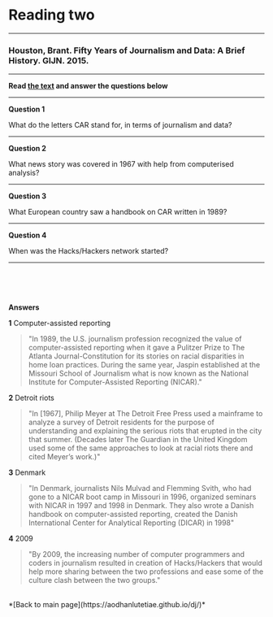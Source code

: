 # Reading two
---
### Houston, Brant. Fifty Years of Journalism and Data: A Brief History. GIJN. 2015.
---
**Read [the text](https://gijn.org/2015/11/12/fifty-years-of-journalism-and-data-a-brief-history/) and answer the questions below**

---
**Question 1**

What do the letters CAR stand for, in terms of journalism and data?

---

**Question 2**

What news story was covered in 1967 with help from computerised analysis?

---

**Question 3**

What European country saw a handbook on CAR written in 1989?

---

**Question 4**

When was the Hacks/Hackers network started?

---

<br />

<br />

<br />

**Answers**

**1**
Computer-assisted reporting
> "In 1989, the U.S. journalism profession recognized the value of computer-assisted reporting when it gave a Pulitzer Prize to The Atlanta Journal-Constitution for its stories on racial disparities in home loan practices. During the same year, Jaspin established at the Missouri School of Journalism what is now known as the National Institute for Computer-Assisted Reporting (NICAR)."

**2**
Detroit riots
> "In [1967], Philip Meyer at The Detroit Free Press used a mainframe to analyze a survey of Detroit residents for the purpose of understanding and explaining the serious riots that erupted in the city that summer. (Decades later The Guardian in the United Kingdom used some of the same approaches to look at racial riots there and cited Meyer’s work.)"

**3**
Denmark
> "In Denmark, journalists Nils Mulvad and Flemming Svith, who had gone to a NICAR boot camp in Missouri in 1996, organized seminars with NICAR in 1997 and 1998 in Denmark. They also wrote a Danish handbook on computer-assisted reporting, created the Danish International Center for Analytical Reporting (DICAR) in 1998"

**4**
2009
> "By 2009, the increasing number of computer programmers and coders in journalism resulted in creation of Hacks/Hackers that would help more sharing between the two professions and ease some of the culture clash between the two groups."

<br />
*[Back to main page](https://aodhanlutetiae.github.io/dj/)*
